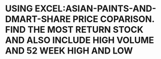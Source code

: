 # USING EXCEL:ASIAN-PAINTS-AND-DMART-SHARE PRICE COPARISON. FIND THE MOST RETURN STOCK AND ALSO INCLUDE HIGH VOLUME AND 52 WEEK HIGH AND LOW
